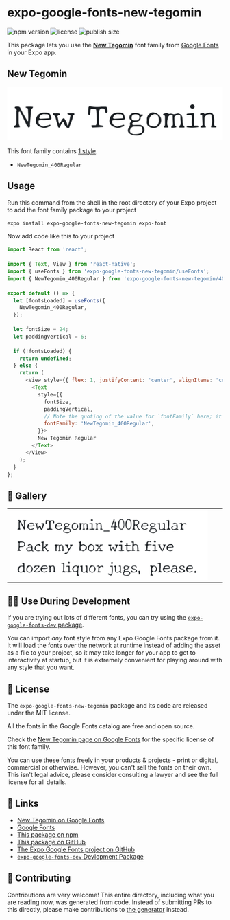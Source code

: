 # expo-google-fonts-new-tegomin

![npm version](https://flat.badgen.net/npm/v/expo-google-fonts-new-tegomin)
![license](https://flat.badgen.net/github/license/expo/google-fonts)
![publish size](https://flat.badgen.net/packagephobia/install/expo-google-fonts-new-tegomin)

This package lets you use the [**New Tegomin**](https://fonts.google.com/specimen/New+Tegomin) font family from [Google Fonts](https://fonts.google.com/) in your Expo app.

## New Tegomin

![New Tegomin](./font-family.png)

This font family contains [1 style](#-gallery).

- `NewTegomin_400Regular`

## Usage

Run this command from the shell in the root directory of your Expo project to add the font family package to your project
```sh
expo install expo-google-fonts-new-tegomin expo-font
```

Now add code like this to your project
```js
import React from 'react';

import { Text, View } from 'react-native';
import { useFonts } from 'expo-google-fonts-new-tegomin/useFonts';
import { NewTegomin_400Regular } from 'expo-google-fonts-new-tegomin/400Regular';

export default () => {
  let [fontsLoaded] = useFonts({
    NewTegomin_400Regular,
  });

  let fontSize = 24;
  let paddingVertical = 6;

  if (!fontsLoaded) {
    return undefined;
  } else {
    return (
      <View style={{ flex: 1, justifyContent: 'center', alignItems: 'center' }}>
        <Text
          style={{
            fontSize,
            paddingVertical,
            // Note the quoting of the value for `fontFamily` here; it expects a string!
            fontFamily: 'NewTegomin_400Regular',
          }}>
          New Tegomin Regular
        </Text>
      </View>
    );
  }
};

```

## 🔡 Gallery


||||
|-|-|-|
|![NewTegomin_400Regular](.//400Regular/NewTegomin_400Regular.ttf.png)||||


## 👩‍💻 Use During Development

If you are trying out lots of different fonts, you can try using the [`expo-google-fonts-dev` package](https://github.com/freeboub/google-fonts/tree/master/font-packages/dev#readme).

You can import *any* font style from any Expo Google Fonts package from it. It will load the fonts
over the network at runtime instead of adding the asset as a file to your project, so it may take longer
for your app to get to interactivity at startup, but it is extremely convenient
for playing around with any style that you want.

## 📖 License

The `expo-google-fonts-new-tegomin` package and its code are released under the MIT license.

All the fonts in the Google Fonts catalog are free and open source.

Check the [New Tegomin page on Google Fonts](https://fonts.google.com/specimen/New+Tegomin) for the specific license of this font family.

You can use these fonts freely in your products & projects - print or digital, commercial or otherwise. However, you can't sell the fonts on their own. This isn't legal advice, please consider consulting a lawyer and see the full license for all details.

## 🔗 Links

- [New Tegomin on Google Fonts](https://fonts.google.com/specimen/New+Tegomin)
- [Google Fonts](https://fonts.google.com/)
- [This package on npm](https://www.npmjs.com/package/expo-google-fonts-new-tegomin)
- [This package on GitHub](https://github.com/freeboub/google-fonts/tree/master/font-packages/new-tegomin)
- [The Expo Google Fonts project on GitHub](https://github.com/freeboub/google-fonts)
- [`expo-google-fonts-dev` Devlopment Package](https://github.com/freeboub/google-fonts/tree/master/font-packages/dev)

## 🤝 Contributing

Contributions are very welcome! This entire directory, including what you are reading now, was generated from code. Instead of submitting PRs to this directly, please make contributions to [the generator](https://github.com/freeboub/google-fonts/tree/master/packages/generator) instead.
